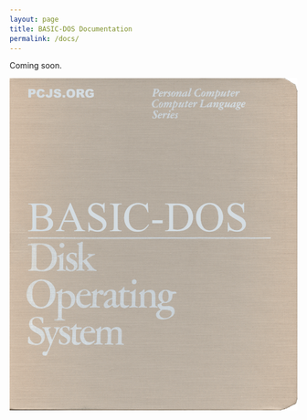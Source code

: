 ```yaml
---
layout: page
title: BASIC-DOS Documentation
permalink: /docs/
---
```


Coming soon.

![BASIC-DOS 1.00](../assets/images/BASIC-DOS-Cover.gif)
